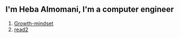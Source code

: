 ## I'm Heba Almomani, I'm a computer engineer

1. [Growth-mindset](https://heba1998.github.io/reading-notes/Growth-mindset)
2. [read2](https://heba1998.github.io/reading-notes/read2)